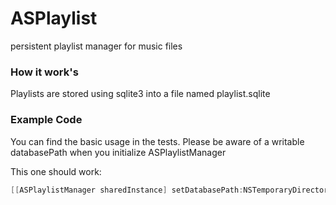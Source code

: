 ASPlaylist
==========

persistent playlist manager for music files

### How it work's
Playlists are stored using sqlite3 into a file named playlist.sqlite

### Example Code

You can find the basic usage in the tests. Please be aware of a writable databasePath when you initialize ASPlaylistManager

This one should work:
```objective-c
[[ASPlaylistManager sharedInstance] setDatabasePath:NSTemporaryDirectory()];
```
